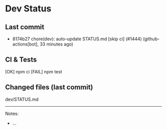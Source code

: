 # Dev Status

## Last commit
- 8174b27 chore(dev): auto-update STATUS.md [skip ci] (#1444) (github-actions[bot], 33 minutes ago)
## CI & Tests
[OK] npm ci
[FAIL] npm test

## Changed files (last commit)
dev/STATUS.md

---
Notes:
- ...
